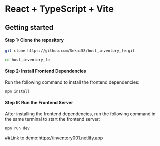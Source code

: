 # React + TypeScript + Vite

## Getting started

#### Step 1: Clone the repository

```bash
git clone https://github.com/Sekai58/host_inventory_fe.git
```

```bash
cd host_inventory_fe
```

#### Step 2: Install Frontend Dependencies
Run the following command to install the frontend dependencies:

```bash
npm install
```

#### Step 9: Run the Frontend Server

After installing the frontend dependencies, run the following command in the same terminal to start the frontend server:

```bash
npm run dev
```

##Link to demo:https://inventory001.netlify.app

